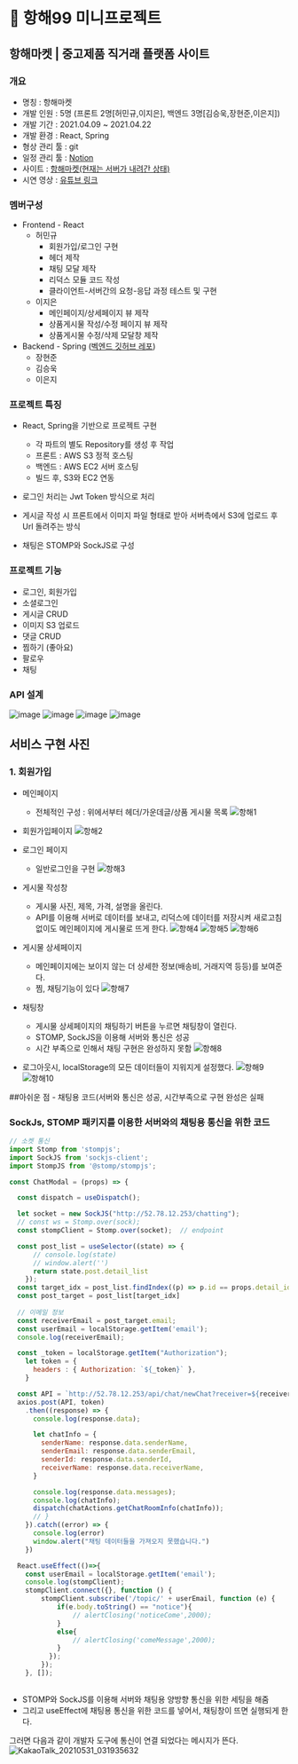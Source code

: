 # 🎊 항해99 미니프로젝트

## 항해마켓 | 중고제품 직거래 플랫폼 사이트

### 개요
- 명칭 : 항해마켓
- 개발 인원 : 5명 (프론트 2명[허민규,이지은], 백엔드 3명[김승욱,장현준,이은지])
- 개발 기간 : 2021.04.09 ~ 2021.04.22
- 개발 환경 : React, Spring
- 형상 관리 툴 : git
- 일정 관리 툴 : [Notion](https://www.notion.so/3295a6aca9bd411b9cc7b5eadb9239cb?v=002a8755c0414bf388614efa88f27d8a)
- 사이트 : [항해마켓(현재는 서버가 내려간 상태)](http://hanghaemarket.shop/)
- 시연 영상 : [유튜브 링크](https://youtube.com/watch?v=idAJS0OLPhY&feature=share)  

### 멤버구성
+ Frontend - React
  + 허민규
    + 회원가입/로그인 구현
    + 헤더 제작
    + 채팅 모달 제작
    + 리덕스 모듈 코드 작성
    + 클라이언트-서버간의 요청-응답 과정 테스트 및 구현
  + 이지은
    + 메인페이지/상세페이지 뷰 제작
    + 상품게시물 작성/수정 페이지 뷰 제작
    + 상품게시물 수정/삭제 모달창 제작
+ Backend - Spring ([벡엔드 깃허브 레포](https://github.com/rlatmd0829/hanghae99_market)) 
  + 장현준
  + 김승욱
  + 이은지
  
### 프로젝트 특징
- React, Spring을 기반으로 프로젝트 구현

    - 각 파트의 별도 Repository를 생성 후 작업
    - 프론트 : AWS S3 정적 호스팅
    - 백엔드 : AWS EC2 서버 호스팅
    - 빌드 후, S3와 EC2 연동

- 로그인 처리는 Jwt Token 방식으로 처리
- 게시글 작성 시 프론트에서 이미지 파일 형태로 받아 서버측에서 S3에 업로드 후 Url 돌려주는 방식
- 채팅은 STOMP와 SockJS로 구성
  
### 프로젝트 기능

- 로그인, 회원가입
- 소셜로그인
- 게시글 CRUD
- 이미지 S3 업로드
- 댓글 CRUD
- 찜하기 (좋아요)
- 팔로우
- 채팅

### API 설계
![image](https://user-images.githubusercontent.com/70622731/115699219-6b95b400-a3a0-11eb-8c00-c4fcd0c3f420.png)
![image](https://user-images.githubusercontent.com/70622731/115699310-823c0b00-a3a0-11eb-94ca-103b24c80005.png)
![image](https://user-images.githubusercontent.com/70622731/115699379-9122bd80-a3a0-11eb-97e6-f309d5b65f61.png)
![image](https://user-images.githubusercontent.com/70622731/115699448-a0097000-a3a0-11eb-9efc-1780f32e21b8.png)

## 서비스 구현 사진

### 1. 회원가입
- 메인페이지
  - 전체적인 구성 : 위에서부터 헤더/가운데글/상품 게시물 목록 
![항해1](https://user-images.githubusercontent.com/79818840/119585961-c76fb480-be06-11eb-9135-3f4b510d3d21.JPG)

- 회원가입페이지
![항해2](https://user-images.githubusercontent.com/79818840/119585965-cb033b80-be06-11eb-84fc-5db72df29391.JPG)

- 로그인 페이지
  - 일반로그인을 구현
![항해3](https://user-images.githubusercontent.com/79818840/119585968-ccccff00-be06-11eb-88d8-8cffc50b94fc.JPG)

- 게시물 작성창
  - 게시물 사진, 제목, 가격, 설명을 올린다.
  - API를 이용해 서버로 데이터를 보내고, 리덕스에 데이터를 저장시켜 새로고침 없이도 메인페이지에 게시물로 뜨게 한다.
![항해4](https://user-images.githubusercontent.com/79818840/119585970-cdfe2c00-be06-11eb-8094-144f4c13704e.JPG)
![항해5](https://user-images.githubusercontent.com/79818840/119585972-cf2f5900-be06-11eb-8529-7c312a09c47c.JPG)
![항해6](https://user-images.githubusercontent.com/79818840/119585975-d0608600-be06-11eb-8d68-af7ca40929a2.JPG)

- 게시물 상세페이지
  - 메인페이지에는 보이지 않는 더 상세한 정보(배송비, 거래지역 등등)를 보여준다.
  - 찜, 채팅기능이 있다
![항해7](https://user-images.githubusercontent.com/79818840/119585977-d191b300-be06-11eb-9235-d60254e32f50.JPG)

- 채팅창
  - 게시물 상세페이지의 채팅하기 버튼을 누르면 채팅창이 열린다.
  - STOMP, SockJS을 이용해 서버와 통신은 성공
  - 시간 부족으로 인해서 채팅 구현은 완성하지 못함
![항해8](https://user-images.githubusercontent.com/79818840/119585979-d2c2e000-be06-11eb-9aeb-324c5e9fd97f.JPG)

- 로그아웃시, localStorage의 모든 데이터들이 지워지게 설정했다.
![항해9](https://user-images.githubusercontent.com/79818840/119585984-d35b7680-be06-11eb-94f8-8bc836a11f4b.JPG)
![항해10](https://user-images.githubusercontent.com/79818840/119585987-d48ca380-be06-11eb-9977-d88f446ba534.JPG)


##아쉬운 점 - 채팅용 코드(서버와 통신은 성공, 시간부족으로 구현 완성은 실패

### SockJs, STOMP 패키지를 이용한 서버와의 채팅용 통신을 위한 코드
```ChatModal.js
// 소켓 통신
import Stomp from 'stompjs';
import SockJS from 'sockjs-client';
import StompJS from '@stomp/stompjs';

const ChatModal = (props) => {

  const dispatch = useDispatch();

  let socket = new SockJS("http://52.78.12.253/chatting");
  // const ws = Stomp.over(sock);
  const stompClient = Stomp.over(socket);  // endpoint

  const post_list = useSelector((state) => {
      // console.log(state)
      // window.alert('')
      return state.post.detail_list
    });
  const target_idx = post_list.findIndex((p) => p.id == props.detail_id);
  const post_target = post_list[target_idx]
  
  // 이메일 정보
  const receiverEmail = post_target.email;
  const userEmail = localStorage.getItem('email');
  console.log(receiverEmail);

  const _token = localStorage.getItem("Authorization");
    let token = {
      headers : { Authorization: `${_token}` }, 
    }

  const API = `http://52.78.12.253/api/chat/newChat?receiver=${receiverEmail}&sender=${userEmail}`;
  axios.post(API, token)
    .then((response) => {
      console.log(response.data);

      let chatInfo = {
        senderName: response.data.senderName,
        senderEmail: response.data.senderEmail,
        senderId: response.data.senderId,
        receiverName: response.data.receiverName,
      }

      console.log(response.data.messages);
      console.log(chatInfo);
      dispatch(chatActions.getChatRoomInfo(chatInfo));
      // }
    }).catch((error) => {
      console.log(error)
      window.alert("채팅 데이터들을 가져오지 못했습니다.")
    })

  React.useEffect(()=>{
    const userEmail = localStorage.getItem('email');
    console.log(stompClient);
    stompClient.connect({}, function () {
        stompClient.subscribe('/topic/' + userEmail, function (e) {
            if(e.body.toString() == "notice"){
                // alertClosing('noticeCome',2000);
            }
            else{
                // alertClosing('comeMessage',2000);
            }
          });
        });
    }, []);
    
```
- STOMP와 SockJS를 이용해 서버와 채팅용 양방향 통신을 위한 세팅을 해줌
- 그리고 useEffect에 채팅용 통신을 위한 코드를 넣어서, 채팅창이 뜨면 실행되게 한다.

그러면 다음과 같이 개발자 도구에 통신이 연결 되었다는 메시지가 뜬다. 
![KakaoTalk_20210531_031935632](https://user-images.githubusercontent.com/79818840/120115649-9e14a700-c1bf-11eb-95bd-3847a3941bd5.jpg)






